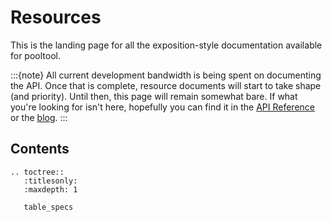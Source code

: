 # Resources

This is the landing page for all the exposition-style documentation available for pooltool.

:::{note}
All current development bandwidth is being spent on documenting the API. Once that is complete, resource documents will start to take shape (and priority). Until then, this page will remain somewhat bare. If what you're looking for isn't here, hopefully you can find it in the [API Reference](#pooltool) or the [blog](https://ekiefl.github.io/projects/pooltool/).
:::

## Contents

```{eval-rst}
.. toctree::
   :titlesonly:
   :maxdepth: 1

   table_specs 
```
